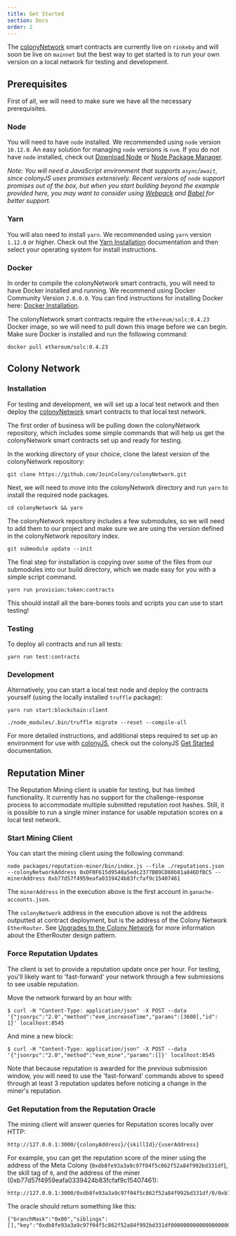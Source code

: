 ```yaml
---
title: Get Started
section: Docs
order: 2
---
```


The [colonyNetwork](https://github.com/JoinColony/colonyNetwork) smart contracts are currently live on `rinkeby` and will soon be live on `mainnet` but the best way to get started is to run your own version on a local network for testing and development.

## Prerequisites

First of all, we will need to make sure we have all the necessary prerequisites.

### Node

You will need to have `node` installed. We recommended using `node` version `10.12.0`. An easy solution for managing `node` versions is `nvm`. If you do not have `node` installed, check out [Download Node](https://nodejs.org/en/download/) or [Node Package Manager](https://github.com/creationix/nvm).

*Note: You will need a JavaScript environment that supports `async`/`await`, since colonyJS uses promises extensively. Recent versions of `node` support promises out of the box, but when you start building beyond the example provided here, you may want to consider using [Webpack](https://webpack.js.org/) and [Babel](https://babeljs.io/) for better support.*

### Yarn

You will also need to install `yarn`. We recommended using `yarn` version `1.12.0` or higher. Check out the [Yarn Installation](https://yarnpkg.com/lang/en/docs/install/#mac-stable) documentation and then select your operating system for install instructions.

### Docker

In order to compile the colonyNetwork smart contracts, you will need to have Docker installed and running. We recommend using Docker Community Version `2.0.0.0`. You can find instructions for installing Docker here: [Docker Installation](https://docs.docker.com/install/).

The colonyNetwork smart contracts require the `ethereum/solc:0.4.23` Docker image, so we will need to pull down this image before we can begin. Make sure Docker is installed and run the following command:

```
docker pull ethereum/solc:0.4.23
```

## Colony Network

### Installation

For testing and development, we will set up a local test network and then deploy the [colonyNetwork](https://github.com/JoinColony/colonyNetwork) smart contracts to that local test network.

The first order of business will be pulling down the colonyNetwork repository, which includes some simple commands that will help us get the colonyNetwork smart contracts set up and ready for testing.

In the working directory of your choice, clone the latest version of the colonyNetwork repository:

```
git clone https://github.com/JoinColony/colonyNetwork.git
```

Next, we will need to move into the colonyNetwork directory and run `yarn` to install the required node packages.

```
cd colonyNetwork && yarn
```

The colonyNetwork repository includes a few submodules, so we will need to add them to our project and make sure we are using the version defined in the colonyNetwork repository index.

```
git submodule update --init
```

The final step for installation is copying over some of the files from our submodules into our build directory, which we made easy for you with a simple script command.

```
yarn run provision:token:contracts
```

This should install all the bare-bones tools and scripts you can use to start testing!

### Testing

To deploy all contracts and run all tests:

```
yarn run test:contracts
```

### Development

Alternatively, you can start a local test node and deploy the contracts yourself (using the locally installed `truffle` package):

```
yarn run start:blockchain:client

./node_modules/.bin/truffle migrate --reset --compile-all
```

For more detailed instructions, and additional steps required to set up an environment for use with [colonyJS](https://github.com/JoinColony/colonyJS), check out the colonyJS [Get Started](/colonyjs/docs-get-started/) documentation.

## Reputation Miner

The Reputation Mining client is usable for testing, but has limited functionality. It currently has no support for the challenge-response process to accommodate multiple submitted reputation root hashes. Still, it is possible to run a single miner instance for usable reputation scores on a local test network.

### Start Mining Client

You can start the mining client using the following command:

```
node packages/reputation-miner/bin/index.js --file ./reputations.json --colonyNetworkAddress 0xDF0F615d9548a5edc2377BB9CD88b81a846DfBC5 --minerAddress 0xb77d57f4959eafa0339424b83fcfaf9c15407461
```

The `minerAddress` in the execution above is the first account in `ganache-accounts.json`.

The `colonyNetwork` address in the execution above is not the address outputted at contract deployment, but is the address of the Colony Network `EtherRouter`. See [Upgrades to the Colony Network](/colonynetwork/docs-upgrades-to-the-colony-network/) for more information about the EtherRouter design pattern.


### Force Reputation Updates

The client is set to provide a reputation update once per hour. For testing, you'll likely want to 'fast-forward' your network through a few submissions to see usable reputation.

Move the network forward by an hour with:

```
$ curl -H "Content-Type: application/json" -X POST --data '{"jsonrpc":"2.0","method":"evm_increaseTime","params":[3600],"id": 1}' localhost:8545
```

And mine a new block:

```
$ curl -H "Content-Type: application/json" -X POST --data '{"jsonrpc":"2.0","method":"evm_mine","params":[]}' localhost:8545
```

Note that because reputation is awarded for the *previous* submission window, you will need to use the 'fast-forward' commands above to speed through at least 3 reputation updates before noticing a change in the miner's reputation.

### Get Reputation from the Reputation Oracle

The mining client will answer queries for Reputation scores locally over HTTP:

```
http://127.0.0.1:3000/{colonyAddress}/{skillId}/{userAddress}
```

For example, you can get the reputation score of the miner using the address of the Meta Colony (`0xdb8fe93a3a9c97f04f5c862f52a84f992bd331df`), the skill tag of `0`, and the address of the miner (0xb77d57f4959eafa0339424b83fcfaf9c15407461):

```
http://127.0.0.1:3000/0xdb8fe93a3a9c97f04f5c862f52a84f992bd331df/0/0xb77d57f4959eafa0339424b83fcfaf9c15407461
```

The oracle should return something like this:

```
{"branchMask":"0x00","siblings":[],"key":"0xdb8fe93a3a9c97f04f5c862f52a84f992bd331df0000000000000000000000000000000000000000000000000000000000000000b77d57f4959eafa0339424b83fcfaf9c15407461","value":"0x0000000000000000000000000000000000000000000000000de0b6b3a76400000000000000000000000000000000000000000000000000000000000000000001","reputationAmount":"1000000000000000000"}
```

